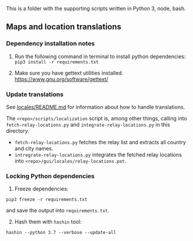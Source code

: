 This is a folder with the supporting scripts written in Python 3, node, bash.


## Maps and location translations

### Dependency installation notes

1. Run the following command in terminal to install python dependencies:
   `pip3 install -r requirements.txt`

2. Make sure you have gettext utilities installed.
   https://www.gnu.org/software/gettext/


### Update translations

See [locales/README.md](../locales/README.md) for information about how to handle translations.

The `<repo>/scripts/localization` script is, among other things, calling into `fetch-relay-locations.py`
and `integrate-relay-locations.py` in this directory.

* `fetch-relay-locations.py` fetches the relay list and extracts all country and city names.
* `intregrate-relay-locations.py` integrates the fetched relay locations into
`<repo>/gui/locales/relay-locations.pot`.

### Locking Python dependencies

1. Freeze dependencies:

```
pip3 freeze -r requirements.txt
```

and save the output into `requirements.txt`.


2. Hash them with `hashin` tool:

```
hashin --python 3.7 --verbose --update-all
```
